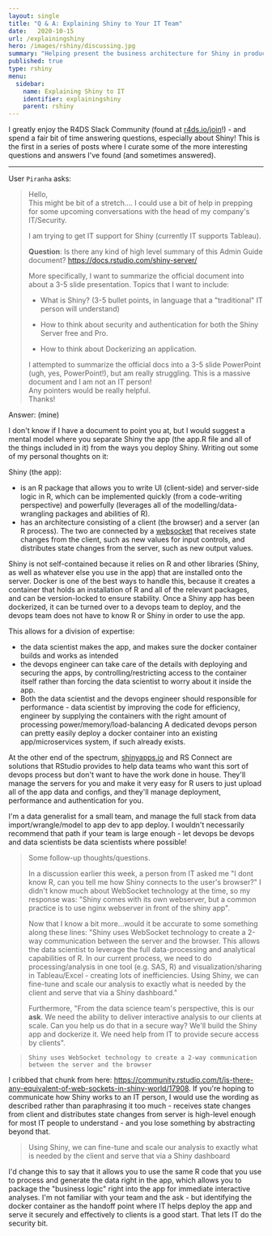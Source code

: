 ```yaml
---
layout: single
title: "Q & A: Explaining Shiny to Your IT Team"
date:   2020-10-15
url: /explainingshiny
hero: /images/rshiny/discussing.jpg
summary: "Helping present the business architecture for Shiny in production to a relatively technical (but not R-based) crowd"
published: true
type: rshiny
menu:
  sidebar:
    name: Explaining Shiny to IT
    identifier: explainingshiny
    parent: rshiny
---
```


I greatly enjoy the R4DS Slack Community (found at [r4ds.io/join](r4ds.io/join)!) - and spend a fair bit of time answering questions, especially about Shiny! This is the first in a series of posts where I curate some of the more interesting questions and answers I've found (and sometimes answered).

<hr>

User `Piranha` asks:

> Hello,\
> This might be bit of a stretch.... I could use a bit of help in prepping for some upcoming conversations with the head of my company's IT/Security. 
> 
>I am trying to get IT support for Shiny (currently IT supports Tableau).
>
> **Question**: Is there any kind of high level summary of this Admin Guide document?
> <https://docs.rstudio.com/shiny-server/> 
> 
> More specifically, I want to summarize the official document into about a 3-5 slide presentation. Topics that I want to include:
>
> -   What is Shiny? (3-5 bullet points, in language that a "traditional" IT person will understand)
>
> -   How to think about security and authentication for both the Shiny Server free and Pro.
>
> -   How to think about Dockerizing an application.
>
> I attempted to summarize the official docs into a 3-5 slide PowerPoint (ugh, yes, PowerPoint!), but am really struggling. This is a massive document and I am not an IT person!\
> Any pointers would be really helpful.\
> Thanks!

Answer: (mine)

I don't know if I have a document to point you at, but I would suggest a mental model where you separate Shiny the app (the app.R file and all of the things included in it) from the ways you deploy Shiny. Writing out some of my personal thoughts on it:

Shiny (the app):

-   is an R package that allows you to write UI (client-side) and server-side logic in R, which can be implemented quickly (from a code-writing perspective) and powerfully (leverages all of the modelling/data-wrangling packages and abilities of R).
-   has an architecture consisting of a client (the browser) and a server (an R process). The two are connected by a [websocket](https://developer.mozilla.org/en-US/docs/Web/API/WebSockets_API) that receives state changes from the client, such as new values for input controls, and distributes state changes from the server, such as new output values.

Shiny is not self-contained because it relies on R and other libraries (Shiny, as well as whatever else you use in the app) that are installed onto the server. Docker is one of the best ways to handle this, because it creates a container that holds an installation of R and all of the relevant packages, and can be version-locked to ensure stability. Once a Shiny app has been dockerized, it can be turned over to a devops team to deploy, and the devops team does not have to know R or Shiny in order to use the app.

This allows for a division of expertise: 

- the data scientist makes the app, and makes sure the docker container builds and works as intended 
- the devops engineer can take care of the details with deploying and securing the apps, by controlling/restricting access to the container itself rather than forcing the data scientist to worry about it inside the app. 
- Both the data scientist and the devops engineer should responsible for performance - data scientist by improving the code for efficiency, engineer by supplying the containers with the right amount of processing power/memory/load-balancing A dedicated devops person can pretty easily deploy a docker container into an existing app/microservices system, if such already exists. 

At the other end of the spectrum, [shinyapps.io](http://shinyapps.io/) and RS Connect are solutions that RStudio provides to help data teams who want this sort of devops process but don't want to have the work done in house. They'll manage the servers for you and make it very easy for R users to just upload all of the app data and configs, and they'll manage deployment, performance and authentication for you.

I'm a data generalist for a small team, and manage the full stack from data import/wrangle/model to app dev to app deploy. I wouldn't necessarily recommend that path if your team is large enough - let devops be devops and data scientists be data scientists where possible!

> Some follow-up thoughts/questions.
>
> In a discussion earlier this week, a person from IT asked me "I dont know R, can you tell me how Shiny connects to the user's browser?" I didn't know much about WebSocket technology at the time, so my response was: "Shiny comes with its own webserver, but a common practice is to use nginx webserver in front of the shiny app".
>
> Now that I know a bit more...would it be accurate to some something along these lines: "Shiny uses WebSocket technology to create a 2-way communication between the server and the browser. This allows the data scientist to leverage the full data-processing and analytical capabilities of R. In our current process, we need to do processing/analysis in one tool (e.g. SAS, R) and visualization/sharing in Tableau/Excel - creating lots of inefficiencies. Using Shiny, we can fine-tune and scale our analysis to exactly what is needed by the client and serve that via a Shiny dashboard."
>
> Furthermore, "From the data science team's perspective, this is our **ask**. We need the ability to deliver interactive analysis to our clients at scale. Can you help us do that in a secure way? We'll build the Shiny app and dockerize it. We need help from IT to provide secure access by clients".

> `Shiny uses WebSocket technology to create a 2-way communication between the server and the browser`

I cribbed that chunk from here: <https://community.rstudio.com/t/is-there-any-equivalent-of-web-sockets-in-shiny-world/17908>. If you're hoping to communicate how Shiny works to an IT person, I would use the wording as described rather than paraphrasing it too much - receives state changes from client and distributes state changes from server is high-level enough for most IT people to understand - and you lose something by abstracting beyond that.

> Using Shiny, we can fine-tune and scale our analysis to exactly what is needed by the client and serve that via a Shiny dashboard

I'd change this to say that it allows you to use the same R code that you use to process and generate the data right in the app, which allows you to package the "business logic" right into the app for immediate interactive analyses. I'm not familiar with your team and the ask - but identifying the docker container as the handoff point where IT helps deploy the app and serve it securely and effectively to clients is a good start. That lets IT do the security bit.
